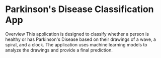 # Parkinson's Disease Classification App
Overview
This application is designed to classify whether a person is healthy or has Parkinson's Disease based on their drawings of a wave, a spiral, and a clock. The application uses machine learning models to analyze the drawings and provide a final prediction.